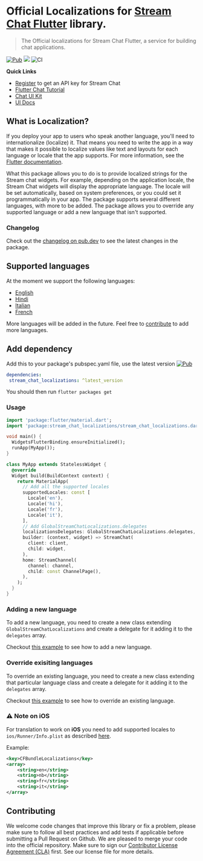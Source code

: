 # Official Localizations for [Stream Chat Flutter](https://getstream.io/chat/sdk/flutter/) library.

> The Official localizations for Stream Chat Flutter, a service for
> building chat applications.

[![Pub](https://img.shields.io/pub/v/stream_chat_localizations.svg)](https://pub.dartlang.org/packages/stream_chat_localizations)
![](https://img.shields.io/badge/platform-flutter%20%7C%20flutter%20web-ff69b4.svg?style=flat-square)
![CI](https://github.com/GetStream/stream-chat-flutter/workflows/stream_flutter_workflow/badge.svg?branch=master)


**Quick Links**

- [Register](https://getstream.io/chat/trial/) to get an API key for Stream Chat
- [Flutter Chat Tutorial](https://getstream.io/chat/flutter/tutorial/) 
- [Chat UI Kit](https://getstream.io/chat/ui-kit/)
- [UI Docs](https://getstream.io/chat/docs/sdk/flutter/stream_chat_flutter/introduction/)

## What is Localization?

If you deploy your app to users who speak another language, you'll need to internationalize (localize) it. That means you need to write the app in a way that makes it possible to localize values like text and layouts for each language or locale that the app supports. For more information, see the [Flutter documentation](https://flutter.dev/docs/development/accessibility-and-localization/**internationalization**).

What this package allows you to do is to provide localized strings for the Stream chat widgets. For example, depending on the application locale, the Stream Chat widgets will display the appropriate language. The locale will be set automatically, based on system preferences, or you could set it programmatically in your app. The package supports several different languages, with more to be added. The package allows you to override any supported language or add a new language that isn't supported.

### Changelog

Check out the [changelog on pub.dev](https://pub.dev/packages/stream_chat_localizations/changelog) to see the latest changes in the package.

## Supported languages

At the moment we support the following languages:
- [English](https://github.com/GetStream/stream-chat-flutter/blob/master/packages/stream_chat_localizations/lib/src/stream_chat_localizations_en.dart)
- [Hindi](https://github.com/GetStream/stream-chat-flutter/blob/master/packages/stream_chat_localizations/lib/src/stream_chat_localizations_hi.dart)
- [Italian](https://github.com/GetStream/stream-chat-flutter/blob/master/packages/stream_chat_localizations/lib/src/stream_chat_localizations_it.dart)
- [French](https://github.com/GetStream/stream-chat-flutter/blob/master/packages/stream_chat_localizations/lib/src/stream_chat_localizations_fr.dart)

More languages will be added in the future. Feel free to [contribute](https://github.com/GetStream/stream-chat-flutter/blob/master/CONTRIBUTING.md) to add more languages.

## Add dependency

Add this to your package's pubspec.yaml file, use the latest version [![Pub](https://img.shields.io/pub/v/stream_chat_localizations.svg)](https://pub.dartlang.org/packages/stream_chat_localizations)
```yaml
dependencies:
 stream_chat_localizations: ^latest_version
```

You should then run `flutter packages get`

### Usage

```dart
import 'package:flutter/material.dart';
import 'package:stream_chat_localizations/stream_chat_localizations.dart';

void main() {
  WidgetsFlutterBinding.ensureInitialized();
  runApp(MyApp());
}

class MyApp extends StatelessWidget {
  @override
  Widget build(BuildContext context) {
    return MaterialApp(
      // Add all the supported locales
      supportedLocales: const [
        Locale('en'),
        Locale('hi'),
        Locale('fr'),
        Locale('it'),
      ],
      // Add GlobalStreamChatLocalizations.delegates
      localizationsDelegates: GlobalStreamChatLocalizations.delegates,
      builder: (context, widget) => StreamChat(
        client: client,
        child: widget,
      ),
      home: StreamChannel(
        channel: channel,
        child: const ChannelPage(),
      ),
    );
  }
}
```

### Adding a new language

To add a new language, you need to create a new class extending `GlobalStreamChatLocalizations` and create a delegate for it adding it to the `delegates` array.

Checkout [this example](https://github.com/GetStream/stream-chat-flutter/blob/master/packages/stream_chat_localizations/example/lib/add_new_lang.dart) to see how to add a new language.

### Override exisiting languages

To override an existing language, you need to create a new class extending that particular language class and create a delegate for it adding it to the `delegates` array.

Checkout [this example](https://github.com/GetStream/stream-chat-flutter/blob/master/packages/stream_chat_localizations/example/lib/override_lang.dart) to see how to override an existing language.

### ⚠️ Note on **iOS**

For translation to work on **iOS** you need to add supported locales to 
`ios/Runner/Info.plist` as described [here](https://flutter.dev/docs/development/accessibility-and-localization/internationalization#localizing-for-ios-updating-the-ios-app-bundle).

Example:

```xml
<key>CFBundleLocalizations</key>
<array>
	<string>en</string>
	<string>nb</string>
	<string>fr</string>
	<string>it</string>
</array>
```

## Contributing

We welcome code changes that improve this library or fix a problem,
please make sure to follow all best practices and add tests if applicable before submitting a Pull Request on Github.
We are pleased to merge your code into the official repository.
Make sure to sign our [Contributor License Agreement (CLA)](https://docs.google.com/forms/d/e/1FAIpQLScFKsKkAJI7mhCr7K9rEIOpqIDThrWxuvxnwUq2XkHyG154vQ/viewform) first.
See our license file for more details.
